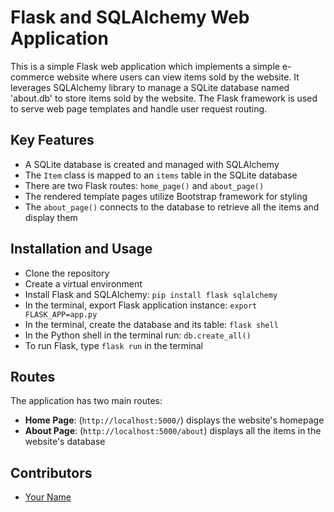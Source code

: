 # Flask and SQLAlchemy Web Application

This is a simple Flask web application which implements a simple e-commerce website where users can view items sold by the website. It leverages SQLAlchemy library to manage a SQLite database named 'about.db' to store items sold by the website. The Flask framework is used to serve web page templates and handle user request routing.

## Key Features
- A SQLite database is created and managed with SQLAlchemy
- The `Item` class is mapped to an `items` table in the SQLite database
- There are two Flask routes: `home_page()` and `about_page()`
- The rendered template pages utilize Bootstrap framework for styling
- The `about_page()` connects to the database to retrieve all the items and display them

## Installation and Usage
- Clone the repository
- Create a virtual environment
- Install Flask and SQLAlchemy: `pip install flask sqlalchemy`
- In the terminal, export Flask application instance: `export FLASK_APP=app.py`
- In the terminal, create the database and its table: `flask shell`
- In the Python shell in the terminal run: `db.create_all()`
- To run Flask, type `flask run` in the terminal

## Routes
The application has two main routes:
- **Home Page**: (`http://localhost:5000/`) displays the website's homepage
- **About Page**: (`http://localhost:5000/about`) displays all the items in the website's database

## Contributors
- [Your Name](https://github.com/your-github-username)